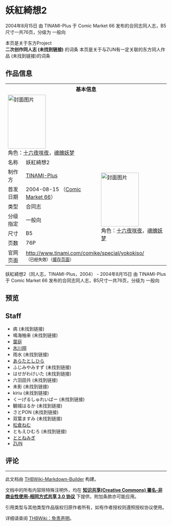 # 妖紅綺想2

<!-- source html: G:\repos\THBWiki-Markdown-Builder\THBWikiMarkdown\Temp\main\b\bd\ns0%3A%E5%A6%96%E7%B4%85%E7%B6%BA%E6%83%B32.html -->

2004年8月15日 由 TINAMI-Plus 于 Comic Market 66 发布的合同志同人志，B5尺寸一共76页，分级为 一般向

本页是关于东方Project  
 **二次创作同人志 (未找到链接)** 的词条
本页是关于与ZUN有一定关联的东方同人作品 (未找到链接)的词条
## 作品信息

<table><tbody><tr><th colspan="3">基本信息</th></tr><tr><td class="cover-artwork-mobile" colspan="2"><a href="./文件-妖红绮想2封面.jpg.md" class="image" title="封面图片"><img alt="封面图片" src="https://upload.thwiki.cc/thumb/a/a7/%E5%A6%96%E7%BA%A2%E7%BB%AE%E6%83%B32%E5%B0%81%E9%9D%A2.jpg/118px-%E5%A6%96%E7%BA%A2%E7%BB%AE%E6%83%B32%E5%B0%81%E9%9D%A2.jpg" decoding="async" loading="lazy" width="118" height="168" srcset="https://upload.thwiki.cc/thumb/a/a7/%E5%A6%96%E7%BA%A2%E7%BB%AE%E6%83%B32%E5%B0%81%E9%9D%A2.jpg/177px-%E5%A6%96%E7%BA%A2%E7%BB%AE%E6%83%B32%E5%B0%81%E9%9D%A2.jpg 1.5x, https://upload.thwiki.cc/thumb/a/a7/%E5%A6%96%E7%BA%A2%E7%BB%AE%E6%83%B32%E5%B0%81%E9%9D%A2.jpg/236px-%E5%A6%96%E7%BA%A2%E7%BB%AE%E6%83%B32%E5%B0%81%E9%9D%A2.jpg 2x" data-file-width="270" data-file-height="384"></a><div class="cover-char">角色：<a href="/%E5%8D%81%E5%85%AD%E5%A4%9C%E5%92%B2%E5%A4%9C" title="十六夜咲夜">十六夜咲夜</a>，<a href="./魂魄妖梦.md" title="魂魄妖梦">魂魄妖梦</a></div></td>
</tr><tr><td class="label">名称</td><td colspan="2"> 妖紅綺想2 </td></tr><tr><td class="label">制作方</td><td><a href="/index.php?title=TINAMI-Plus&amp;action=edit&amp;redlink=1" class="new" title="TINAMI-Plus（页面不存在）">TINAMI-Plus</a></td><td class="cover-artwork" rowspan="6" style="min-width:168px;"><a href="./文件-妖红绮想2封面.jpg.md" class="image" title="封面图片"><img alt="封面图片" src="https://upload.thwiki.cc/thumb/a/a7/%E5%A6%96%E7%BA%A2%E7%BB%AE%E6%83%B32%E5%B0%81%E9%9D%A2.jpg/118px-%E5%A6%96%E7%BA%A2%E7%BB%AE%E6%83%B32%E5%B0%81%E9%9D%A2.jpg" decoding="async" loading="lazy" width="118" height="168" srcset="https://upload.thwiki.cc/thumb/a/a7/%E5%A6%96%E7%BA%A2%E7%BB%AE%E6%83%B32%E5%B0%81%E9%9D%A2.jpg/177px-%E5%A6%96%E7%BA%A2%E7%BB%AE%E6%83%B32%E5%B0%81%E9%9D%A2.jpg 1.5x, https://upload.thwiki.cc/thumb/a/a7/%E5%A6%96%E7%BA%A2%E7%BB%AE%E6%83%B32%E5%B0%81%E9%9D%A2.jpg/236px-%E5%A6%96%E7%BA%A2%E7%BB%AE%E6%83%B32%E5%B0%81%E9%9D%A2.jpg 2x" data-file-width="270" data-file-height="384"></a><div class="cover-char">角色：<a href="/%E5%8D%81%E5%85%AD%E5%A4%9C%E5%92%B2%E5%A4%9C" title="十六夜咲夜">十六夜咲夜</a>，<a href="./魂魄妖梦.md" title="魂魄妖梦">魂魄妖梦</a></div></td>
</tr><tr><td class="label">首发日期</td><td>2004-08-15&#160;（<a href="/展会作品列表?e=Comic+Market%2366">Comic Market 66</a>）</td></tr><tr><td class="label">类型</td><td>合同志</td></tr><tr><td class="label">分级指定</td><td>一般向</td></tr><tr><td class="label">尺寸</td><td>B5</td></tr><tr><td class="label">页数</td><td>76P</td></tr>
<tr><td class="label">官网页面</td><td colspan="2"><a rel="nofollow" class="external free" href="http://www.tinami.com/comike/special/yokokiso/">http://www.tinami.com/comike/special/yokokiso/</a><br><span style="font-family: sans-serif; cursor: default; color:#555; font-size: 0.8em; bottom: 0.1em; font-weight: bold;" title="连接到已经失效网页">（已经失效）</span><small>（<a rel="nofollow" class="external text" href="https://web.archive.org/web/20060309104348/http://www.tinami.com/comike/special/yokokiso/">缓存页面</a>）</small></td></tr></tbody></table>

妖紅綺想2（同人志，TINAMI-Plus，2004） - 2004年8月15日 由 TINAMI-Plus 于 Comic Market 66 发布的合同志同人志，B5尺寸一共76页，分级为 一般向
## 预览
## Staff
- 病 (未找到链接)
- 鳴海柚来 (未找到链接)
- [葉庭](./葉庭.md)
- [氷川翔](./氷川翔.md)
- 雨水 (未找到链接)
- [あらたとしひら](./あらたとしひら.md)
- ふじみやみすず (未找到链接)
- はせがわけいた (未找到链接)
- 六羽田共 (未找到链接)
- 未影 (未找到链接)
- kiriu (未找到链接)
- くーげるしゅれいばー (未找到链接)
- 観城はるか (未找到链接)
- さとPON (未找到链接)
- 双葉ますみ (未找到链接)
- [松倉ねむ](./松倉ねむ.md)
- ともえひむろ (未找到链接)
- [ととねみぎ](./ととねみぎ.md)
- [ZUN](./ZUN.md)

## 评论




---

此文档由 [THBWiki-Markdown-Builder](https://github.com/Delsin-Yu/THBWiki-Markdown-Builder) 构建。

文档中的所有内容除特殊注明外，均在 [**知识共享(Creative Commons) 署名-非商业性使用-相同方式共享 3.0 协议**](https://creativecommons.org/licenses/by-sa/3.0/deed.zh-hans) 下提供，附加条款亦可能应用。

引用类型与其他类型作品版权归原作者所有，如有作者授权则遵照授权协议使用。

详细请查阅 [THBWiki：免责声明](https://thbwiki.cc/THBWiki:%E5%85%8D%E8%B4%A3%E5%A3%B0%E6%98%8E)。

